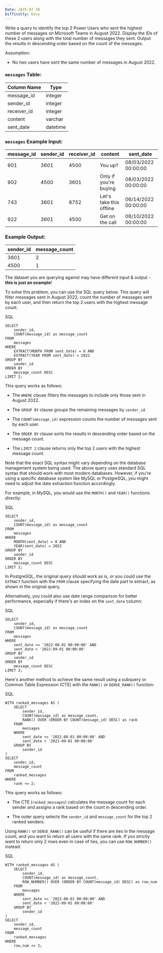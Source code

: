 ```yaml
---
Date: 2025-07-30
Difficulty: Easy
---
```

Write a query to identify the top 2 Power Users who sent the highest number of messages on Microsoft Teams in August 2022. Display the IDs of these 2 users along with the total number of messages they sent. Output the results in descending order based on the count of the messages.

Assumption:

- No two users have sent the same number of messages in August 2022.

### `messages` Table:

|**Column Name**|**Type**|
|---|---|
|message_id|integer|
|sender_id|integer|
|receiver_id|integer|
|content|varchar|
|sent_date|datetime|

### `messages` Example Input:

|**message_id**|**sender_id**|**receiver_id**|**content**|**sent_date**|
|---|---|---|---|---|
|901|3601|4500|You up?|08/03/2022 00:00:00|
|902|4500|3601|Only if you're buying|08/03/2022 00:00:00|
|743|3601|8752|Let's take this offline|06/14/2022 00:00:00|
|922|3601|4500|Get on the call|08/10/2022 00:00:00|

### Example Output:

|**sender_id**|**message_count**|
|---|---|
|3601|2|
|4500|1|

The dataset you are querying against may have different input & output - **this is just an example**!

To solve this problem, you can use the SQL query below. This query will filter messages sent in August 2022, count the number of messages sent by each user, and then return the top 2 users with the highest message count.

SQL

```
SELECT 
    sender_id,
    COUNT(message_id) as message_count
FROM 
    messages
WHERE 
    EXTRACT(MONTH FROM sent_date) = 8 AND 
    EXTRACT(YEAR FROM sent_date) = 2022
GROUP BY 
    sender_id
ORDER BY 
    message_count DESC
LIMIT 2;
```

This query works as follows:

- The `WHERE` clause filters the messages to include only those sent in August 2022.

- The `GROUP BY` clause groups the remaining messages by `sender_id`.

- The `COUNT(message_id)` expression counts the number of messages sent by each user.

- The `ORDER BY` clause sorts the results in descending order based on the message count.

- The `LIMIT 2` clause returns only the top 2 users with the highest message count.

Note that the exact SQL syntax might vary depending on the database management system being used. The above query uses standard SQL syntax that should work with most modern databases. However, if you're using a specific database system like MySQL or PostgreSQL, you might need to adjust the date extraction function accordingly.

For example, in MySQL, you would use the `MONTH()` and `YEAR()` functions directly:

SQL

```
SELECT 
    sender_id,
    COUNT(message_id) as message_count
FROM 
    messages
WHERE 
    MONTH(sent_date) = 8 AND 
    YEAR(sent_date) = 2022
GROUP BY 
    sender_id
ORDER BY 
    message_count DESC
LIMIT 2;
```

In PostgreSQL, the original query should work as is, or you could use the `EXTRACT` function with the `FROM` clause specifying the date part to extract, as shown in the original query.

Alternatively, you could also use date range comparison for better performance, especially if there's an index on the `sent_date` column:

SQL

```
SELECT 
    sender_id,
    COUNT(message_id) as message_count
FROM 
    messages
WHERE 
    sent_date >= '2022-08-01 00:00:00' AND 
    sent_date < '2022-09-01 00:00:00'
GROUP BY 
    sender_id
ORDER BY 
    message_count DESC
LIMIT 2;
```

Here's another method to achieve the same result using a subquery or Common Table Expression (CTE) with the `RANK()` or `DENSE_RANK()` function:

SQL

```
WITH ranked_messages AS (
    SELECT 
        sender_id,
        COUNT(message_id) as message_count,
        RANK() OVER (ORDER BY COUNT(message_id) DESC) as rank
    FROM 
        messages
    WHERE 
        sent_date >= '2022-08-01 00:00:00' AND 
        sent_date < '2022-09-01 00:00:00'
    GROUP BY 
        sender_id
)
SELECT 
    sender_id,
    message_count
FROM 
    ranked_messages
WHERE 
    rank <= 2;
```

This query works as follows:

- The CTE (`ranked_messages`) calculates the message count for each sender and assigns a rank based on the count in descending order.

- The outer query selects the `sender_id` and `message_count` for the top 2 ranked senders.

Using `RANK()` or `DENSE_RANK()` can be useful if there are ties in the message count, and you want to return all users with the same rank. If you strictly want to return only 2 rows even in case of ties, you can use `ROW_NUMBER()` instead:

SQL

```
WITH ranked_messages AS (
    SELECT 
        sender_id,
        COUNT(message_id) as message_count,
        ROW_NUMBER() OVER (ORDER BY COUNT(message_id) DESC) as row_num
    FROM 
        messages
    WHERE 
        sent_date >= '2022-08-01 00:00:00' AND 
        sent_date < '2022-09-01 00:00:00'
    GROUP BY 
        sender_id
)
SELECT 
    sender_id,
    message_count
FROM 
    ranked_messages
WHERE 
    row_num <= 2;
```